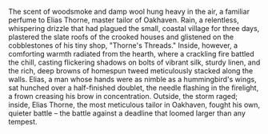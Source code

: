 The scent of woodsmoke and damp wool hung heavy in the air, a familiar perfume to Elias Thorne, master tailor of Oakhaven.  Rain, a relentless, whispering drizzle that had plagued the small, coastal village for three days, plastered the slate roofs of the crooked houses and glistened on the cobblestones of his tiny shop, "Thorne's Threads."  Inside, however, a comforting warmth radiated from the hearth, where a crackling fire battled the chill, casting flickering shadows on bolts of vibrant silk, sturdy linen, and the rich, deep browns of homespun tweed meticulously stacked along the walls. Elias, a man whose hands were as nimble as a hummingbird's wings, sat hunched over a half-finished doublet, the needle flashing in the firelight, a frown creasing his brow in concentration.  Outside, the storm raged; inside, Elias Thorne, the most meticulous tailor in Oakhaven, fought his own, quieter battle – the battle against a deadline that loomed larger than any tempest.
